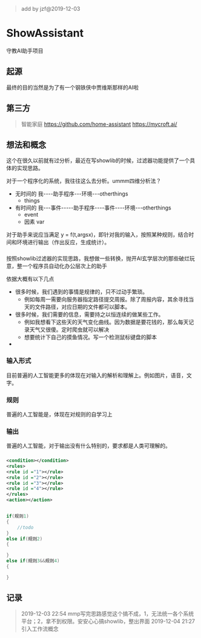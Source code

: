 >add by jzf@2019-12-03

# ShowAssistant
守教AI助手项目
## 起源

最终的目的当然是为了有一个钢铁侠中贾维斯那样的AI啦
## 第三方

> 智能家庭  https://github.com/home-assistant
> https://mycroft.ai/
## 想法和概念
这个在很久以前就有过分析，最近在写showlib的时候，过滤器功能提供了一个具体的实现思路。

对于一个程序化的系统，我往往这么去分析。ummm四维分析法？

* 无时间的 我----助手程序---环境---otherthings
    * things
* 有时间的   我---事件-----助手程序----事件----环境---otherthings
    * event
    * 因素 var

对于助手来说应当满足 y = f(t,argsx)，即针对我的输入，按照某种规则，结合时间和环境进行输出（作出反应，生成统计）。

### 
按照showlib过滤器的实现思路，我想做一些转换，抛开AI玄学层次的那些破烂玩意，整一个程序员自动化办公层次上的助手

依据大概有以下几点

* 很多时候，我们遇到的事情是规律的，只不过动手繁琐。
    * 例如每周一需要向服务器指定路径提交周报。除了周报内容，其余寻找当天的文件路径，对应日期的文件都可以脚本。
* 很多时候，我们需要的信息，需要持之以恒连续的做某些工作。
    * 例如我想看下这些天的天气变化曲线。因为数据是要花钱的，那么每天记录天气又很傻。定时爬虫就可以解决
    * 想要统计下自己的摸鱼情况。写一个检测鼠标键盘的脚本
* 

### 输入形式
目前普遍的人工智能更多的体现在对输入的解析和理解上。例如图片，语音，文字。

### 规则
普遍的人工智能是，体现在对规则的自学习上
### 输出

普遍的人工智能，对于输出没有什么特别的，要求都是人类可理解的。

### 
```xml
<condition></condition>
<rules>
<rule id ="1"></rule>
<rule id ="2"></rule>
<rule id ="3"></rule>
<rule id ="4"></rule>
</rules>
<action></action>
```
```c++

if(规则1)
{
    //todo
}
else if(规则2)
{

}
else if(规则3&&规则4)
{

}
```
## 记录
>2019-12-03 22:54 mmp写完思路感觉这个搞不成，1，无法统一各个系统平台；2，拿不到权限。安安心心搞showlib，整出界面
>2019-12-04 21:27 引入工作流概念



